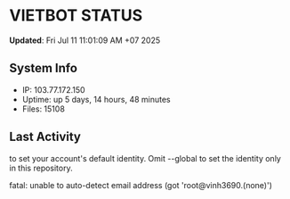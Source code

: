 # VIETBOT STATUS
**Updated**: Fri Jul 11 11:01:09 AM +07 2025

## System Info
- IP: 103.77.172.150
- Uptime: up 5 days, 14 hours, 48 minutes
- Files: 15108

## Last Activity

to set your account's default identity.
Omit --global to set the identity only in this repository.

fatal: unable to auto-detect email address (got 'root@vinh3690.(none)')
